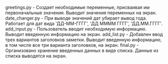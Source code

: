 greetings.py - Создает необходимые переменные, присваивая им первоначальные значения. Выводит значения переменных на экран. 
date_changer.py - При выводе значений дат убирает вывод года. Работает для дат вида 'ДД-ММ-ГГГГ', 'ДД ММММ ГГГГ', 'ДД.ММ.ГГГГ'.
add_input.py - Пользователь вводит необходимую информацию. Выводит введенную информацию на экран.
add_list.py - Добавлен ввод трех вариантов заголовков заметки. Выводит введенную информацию, в том числе все три варианта заголовков, на экран.
final.py - Организовано хранение введенных данных в виде списка. Данные из списка выводятся на экран.
